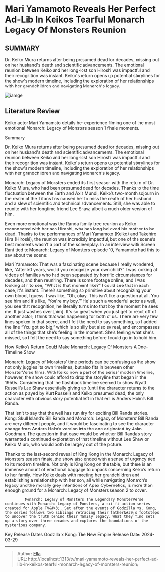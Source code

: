 # Mari Yamamoto Reveals Her Perfect Ad-Lib In Keikos Tearful Monarch Legacy Of Monsters Reunion


## SUMMARY 



  Dr. Keiko Miura returns after being presumed dead for decades, missing out on her husband&#39;s death and scientific advancements.   The emotional reunion between Keiko and her long-lost son Hiroshi was impactful and their recognition was instant.   Keiko&#39;s return opens up potential storylines for the show&#39;s modern timeline, including the exploration of her relationships with her grandchildren and navigating Monarch&#39;s legacy.  

![iamge](https://static1.srcdn.com/wordpress/wp-content/uploads/2024/01/mari-yamamoto-as-dr-keiko-miura-in-monarch-legacy-of-monsters.jpg)

## Literature Review
Keiko actor Mari Yamamoto details her experience filming one of the most emotional Monarch: Legacy of Monsters season 1 finale moments.





Summary

  Dr. Keiko Miura returns after being presumed dead for decades, missing out on her husband&#39;s death and scientific advancements.   The emotional reunion between Keiko and her long-lost son Hiroshi was impactful and their recognition was instant.   Keiko&#39;s return opens up potential storylines for the show&#39;s modern timeline, including the exploration of her relationships with her grandchildren and navigating Monarch&#39;s legacy.  







Monarch: Legacy of Monsters ended its first season with the return of Dr. Keiko Miura, who had been presumed dead for decades. Thanks to the time fluctuation between the Earth and Axis Mundi, Keiko’s two-month sojourn in the realm of the Titans has caused her to miss the death of her husband and a slew of scientific and technical advancements. Still, she was able to reunite with her longtime friend Lee Shaw, albeit a much older version of him.

Even more emotional was the Randa family tree reunion as Keiko reconnected with her son Hiroshi, who has long believed his mother to be dead. Thanks to the performances of Mari Yamamoto (Keiko) and Takehiro Hira (Hiroshi), the reunion was incredibly impactful, but one of the scene’s best moments wasn’t a part of the screenplay. In an interview with Screen Rant tied to Monarch: Legacy of Monsters episode 10, Yamamoto had this to say about the scene:


Mari Yamamoto: That was a fascinating scene because I really wondered, like, “After 50 years, would you recognize your own child?” I was looking at videos of families who had been separated by horrific circumstances for decades, and then reuniting. There is some footage online, and I was looking at it to see, “What is that moment like?” I could see that in each case, it&#39;s instant. There’s something so primitive about recognizing your own blood, I guess. I was like, “Oh, okay. This isn&#39;t like a question at all. You see him and it&#39;s like, ‘You&#39;re my boy.’” He&#39;s such a wonderful actor as well, you see that recognition; he literally turns into that boy the moment he sees me. It just washes over [him]. It&#39;s so great when you just get to react off of another actor; I think that was happening for both of us.
There are very few lines spoken in that scene, and I felt the need to say something, so I added the line “You got so big,” which is so silly but also so real, and encompasses all of the things that she&#39;s feeling in the moment. She’s feeling what she&#39;s missed, so I felt the need to say something before I could go in to hold him.






 How Keiko’s Return Could Make Monarch: Legacy Of Monsters A One-Timeline Show 
         

Monarch: Legacy of Monsters’ time periods can be confusing as the show not only juggles its own timelines, but also fits in between other MonsterVerse films. With Keiko now a part of the series’ modern timeline, however, the show could afford to drop the storyline that began in the 1950s. Considering that the flashback timeline seemed to show Wyatt Russell’s Lee Shaw essentially giving up (until the character returns to the action as played by Kurt Russell) and Keiko presumed dead, the only character with obvious story potential left in that era is Anders Holm’s Bill Randa.

That isn’t to say that the well has run dry for exciting Bill Randa stories. Kong: Skull Island’s Bill Randa and Monarch: Legacy of Monsters’ Bill Randa are very different people, and it would be fascinating to see the character change from Anders Holm’s version into the one originated by John Goodman. The question in that case would be whether Bill Randa’s story warranted a continued exploration of that timeline without Lee Shaw or Keiko Miura, who would both be largely out of the picture.




Thanks to the last-second reveal of King Kong in the Monarch: Legacy of Monsters season finale, the show also ended with a sense of urgency tied to its modern timeline. Not only is King Kong on the table, but there is an immense amount of emotional baggage to unpack concerning Keiko’s return to her family. How Keiko deals with meeting her grandchildren and establishing a relationship with her son, all while navigating Monarch’s legacy and the morally grey intentions of Apex Cybernetics, is more than enough ground for a Monarch: Legacy of Monsters season 2 to cover.

             Monarch: Legacy of Monsters The Legendary MonsterVerse continues with Monarch: Legacy of Monsters, a sci-fi action series created for Apple TV&#43;. Set after the events of Godzilla vs. Kong, the series follows two siblings retracing their father&#39;s footsteps to uncover the truth behind their family legacy. What they find sets up a story over three decades and explores the foundations of the mysterious company.  

  Key Release Dates              Godzilla x Kong: The New Empire Release Date: 2024-03-29      

---

> Author: [Ella](https://instagram.hk.cn/)  
> URL: http://localhost:1313/tv/mari-yamamoto-reveals-her-perfect-ad-lib-in-keikos-tearful-monarch-legacy-of-monsters-reunion/  

